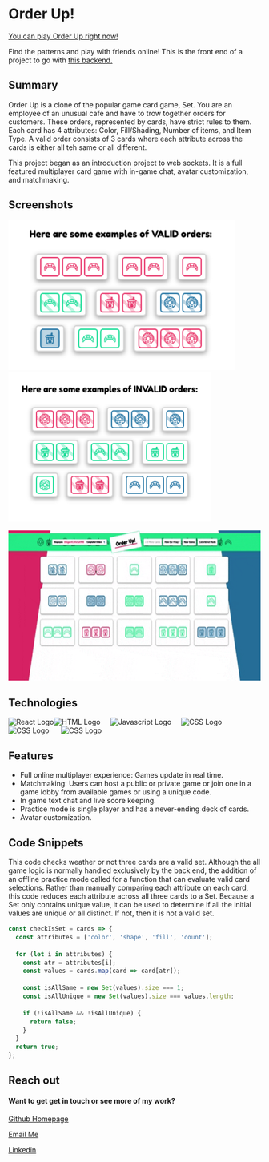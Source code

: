 # Order Up!

[You can play Order Up right now!](https://dannyirwin.github.io/order-up-frontend/)

Find the patterns and play with friends online! This is the front end of a
project to go with
[this backend.](https://github.com/dannyirwin/order-up-backend)

## Summary

Order Up is a clone of the popular game card game, Set. You are an employee of
an unusual cafe and have to trow together orders for customers. These orders,
represented by cards, have strict rules to them. Each card has 4 attributes:
Color, Fill/Shading, Number of items, and Item Type. A valid order consists of 3
cards where each attribute across the cards is either all teh same or all
different.

This project began as an introduction project to web sockets. It is a full
featured multiplayer card game with in-game chat, avatar customization, and
matchmaking.

## Screenshots

<img src="./src/images/ValidExamples.png" alt="Valid Examples" height="300px"><img
src="./src/images/InvalidExamples.png" alt="Invalid Examples" height="300px">

<img
src="./src/images/OrdeUpPreview.gif" alt="Gif of game" height="300px">

## Technologies

<img src="https://assets-global.website-files.com/5d9bc5d562ffc2869b470941/5e1f8bd1dc3c511ea5a28a56_icon-rect-tech.png" alt="React Logo" height="126"><img src="https://upload.wikimedia.org/wikipedia/commons/6/61/HTML5_logo_and_wordmark.svg" alt="HTML Logo" height="126">&nbsp;&nbsp;&nbsp;&nbsp;&nbsp;<img src="https://upload.wikimedia.org/wikipedia/commons/6/6a/JavaScript-logo.png" alt="Javascript Logo" height="126">&nbsp;&nbsp;&nbsp;&nbsp;&nbsp;<img src="https://upload.wikimedia.org/wikipedia/commons/thumb/3/3d/CSS.3.svg/730px-CSS.3.svg.png" alt="CSS Logo" height="126">&nbsp;&nbsp;&nbsp;&nbsp;&nbsp;<img src="https://www.edureka.co/blog/wp-content/uploads/2019/02/What-is-Ruby-on-Rails-1.png" alt="CSS Logo" height="126">
&nbsp;&nbsp;&nbsp;&nbsp;&nbsp;<img src="https://fuzati.com/wp-content/uploads/2016/12/Ruby-Logo-300x209.png" alt="CSS Logo" height="126">

## Features

- Full online multiplayer experience: Games update in real time.
- Matchmaking: Users can host a public or private game or join one in a game
  lobby from available games or using a unique code.
- In game text chat and live score keeping.
- Practice mode is single player and has a never-ending deck of cards.
- Avatar customization.

## Code Snippets

This code checks weather or not three cards are a valid set. Although the all
game logic is normally handled exclusively by the back end, the addition of an
offline practice mode called for a function that can evaluate valid card
selections. Rather than manually comparing each attribute on each card, this
code reduces each attribute across all three cards to a Set. Because a Set only
contains unique value, it can be used to determine if all the initial values are
unique or all distinct. If not, then it is not a valid set.

```javascript
const checkIsSet = cards => {
  const attributes = ['color', 'shape', 'fill', 'count'];

  for (let i in attributes) {
    const atr = attributes[i];
    const values = cards.map(card => card[atr]);

    const isAllSame = new Set(values).size === 1;
    const isAllUnique = new Set(values).size === values.length;

    if (!isAllSame && !isAllUnique) {
      return false;
    }
  }
  return true;
};
```

## Reach out

#### Want to get get in touch or see more of my work?

[Github Homepage](https://github.com/dannyirwin)

[Email Me](https://github.com/dannyirwin)

[Linkedin](https://www.linkedin.com/in/itsdanielirwin/)
